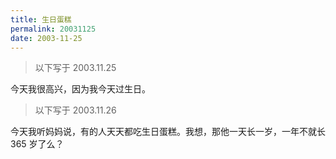 ```yaml
---
title: 生日蛋糕
permalink: 20031125
date: 2003-11-25
---
```


> 以下写于 2003.11.25

今天我很高兴，因为我今天过生日。

> 以下写于 2003.11.26

今天我听妈妈说，有的人天天都吃生日蛋糕。我想，那他一天长一岁，一年不就长 365 岁了么？

